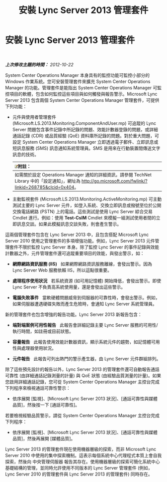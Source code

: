 ﻿---
title: 安裝 Lync Server 2013 管理套件
TOCTitle: 安裝 Lync Server 2013 管理套件
ms:assetid: b800d4ab-fdc8-4c72-a76a-b78932779fe3
ms:mtpsurl: https://technet.microsoft.com/zh-tw/library/JJ205202(v=OCS.15)
ms:contentKeyID: 49292100
ms.date: 08/24/2015
mtps_version: v=OCS.15
ms.translationtype: HT
---

# 安裝 Lync Server 2013 管理套件

 

_**上次修改主題的時間：** 2012-10-22_

System Center Operations Manager 本身具有的監控功能可監控小部分的 Windows 作業系統。您可安裝管理套件來擴充 System Center Operations Manager 的功能。管理套件是能指出 System Center Operations Manager 可監控項目的軟體，包含如何監控這些項目與如何觸發與報告警示。Microsoft Lync Server 2013 包含兩個 System Center Operations Manager 管理套件，可提供下列功能：

  - 元件與使用者管理套件 (Microsoft.LS.2013.Monitoring.ComponentAndUser.mp) 可追蹤的 Lync Server 問題包含事件記錄中所記錄的問題、效能計數器登錄的問題，或詳細通話記錄 (CDR) 或品質經驗 (QoE) 資料庫所記錄的問題。對於重大問題，可設定 System Center Operations Manager 立即透過電子郵件、立即訊息或短訊息服務 (SMS) 訊息通知系統管理員。SMS 是用來在行動裝置間傳送文字訊息的技術。
    
    <table>
    <thead>
    <tr class="header">
    <th><img src="images/Gg398811.note(OCS.15).gif" title="note" alt="note" />附註：</th>
    </tr>
    </thead>
    <tbody>
    <tr class="odd">
    <td>如需關於設定 Operations Manager 通知的詳細資訊，請參閱 TechNet Library 中的「設定通知」，網址為 <a href="http://go.microsoft.com/fwlink/?linkid=268785%26clcid=0x404" class="uri">http://go.microsoft.com/fwlink/?linkid=268785&amp;clcid=0x404</a>。</td>
    </tr>
    </tbody>
    </table>


  - 主動監視套件 (Microsoft.LS.2013.Monitoring.ActiveMonitoring.mp) 可主動測試主要的 Lync Server 元件，如登入系統、交換立即訊息或撥號至位於公開交換電話網路 (PSTN) 上的電話。這些測試是使用 Lync Server 綜合交易 Cmdlet 進行。例如：使用 **Test-CsIM** Cmdlet 來模擬一組測試使用者間的立即訊息交談。如果此模擬訊息交談失敗，則會產生警示。

這兩個管理套件包含在 Lync Server 2013 中，且包含搭配 Microsoft Lync Server 2010 使用之管理套件的多項增強功能。例如，Lync Server 2013 元件管理套件不限於監控 Lync Server 本身。除了監控 Lync Server 的事件記錄與效能計數器之外，元件管理套件還可追蹤重要項目的效能，與發出警示，如：

  - **網際網路資訊服務 (IIS)**   如果網際網路資訊服務離線，會發出警示。因為 Lync Server Web 服務依賴 IIS，所以這點很重要。

  - **處理程序使用狀況**   若系統資源 (如可用記憶體) 開始降低，會發出警示。即使 Lync Server 不負責高系統使用量，還是會發出這些警示。

  - **電腦失敗事件**   當軟硬體問題威脅到伺服器的可靠性時，會發出警示。例如，如果伺服器遭遇硬碟失敗而產生危險時，會通知 Lync Server 系統管理員。

新的管理套件也包含增強的報告功能。Lync Server 2013 新報告包含：

  - **端對端案例可用性報告**   此報告會詳細記錄主要 Lync Server 服務的可用性/執行時間，如註冊或目前狀態。

  - **容量報告**   此報告使用效能計數器資訊，顯示系統元件的趨勢，如記憶體可用性與處理器使用狀況。

  - **元件報告**   此報告可列出熱門的警示產生器，由 Lync Server 元件群組排列。

除了這些預先設計的報告以外，Lync Server 2013 的管理套件還可自動報告通話可靠性 (由詳細通話記錄測量的計量) 與 QoE 狀態 (由經驗品質測量的計量)。如果您啟用詳細通話記錄，您可從 System Center Operations Manager 主控台完成下列程序來檢視通話可靠性警示：

  - 依序展開 \[監視\]、\[Microsoft Lync Server 2013 狀況\]、\[通話可靠性與媒體品質\]，然後按一下 \[通話可靠性\]。

若要檢視經驗品質警示，請從 System Center Operations Manager 主控台完成下列程序：

  - 依序展開 \[監視\]、\[Microsoft Lync Server 2013 狀況\]、\[通話可靠性與媒體品質\]，然後再展開 \[媒體品質\]。

Lync Server 2013 的管理套件現在使用機器層級的探索，而非 Microsoft Lync Server 2010 中使用的集中探索機制。這表示每個系統中心代理程式本質上會自我探索，然後向 中央管理伺服器 報告其存在。使用機器層級的探索可簡化系統中心基礎結構的管理，並同時允許使用不同版本的 Lync Server 管理套件 (例如，Lync Server 2010 的管理套件與 Lync Server 2013 的管理套件) 同時存在。

